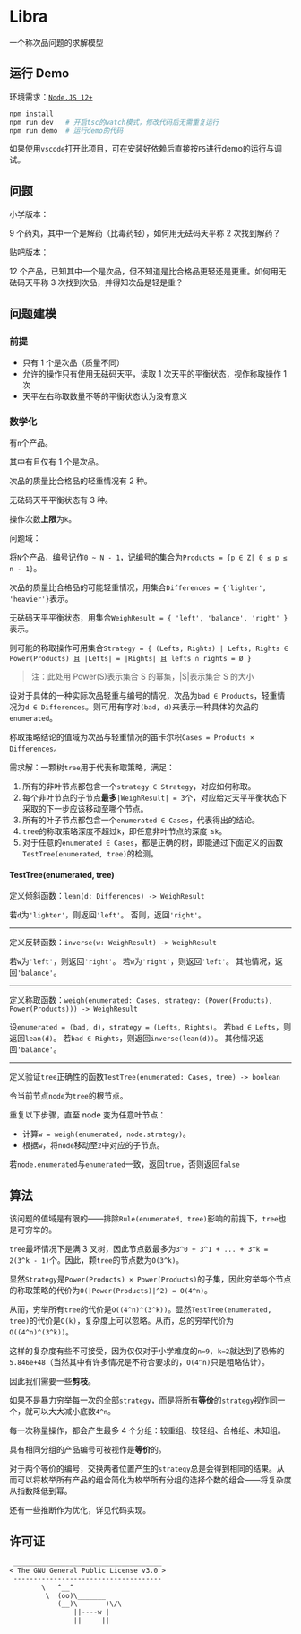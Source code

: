 # Libra

一个称次品问题的求解模型

## 运行 Demo

环境需求：[`Node.JS 12+`](https://nodejs.org/)

```sh
npm install
npm run dev   # 开启tsc的watch模式，修改代码后无需重复运行
npm run demo  # 运行demo的代码
```

如果使用`vscode`打开此项目，可在安装好依赖后直接按`F5`进行demo的运行与调试。

## 问题

小学版本：

9 个药丸，其中一个是解药（比毒药轻），如何用无砝码天平称 2 次找到解药？

贴吧版本：

12 个产品，已知其中一个是次品，但不知道是比合格品更轻还是更重。如何用无砝码天平称 3 次找到次品，并得知次品是轻是重？

## 问题建模

### 前提

- 只有 1 个是次品（质量不同）
- 允许的操作只有使用无砝码天平，读取 1 次天平的平衡状态，视作称取操作 1 次
- 天平左右称取数量不等的平衡状态认为没有意义

### 数学化

有`n`个产品。

其中有且仅有 1 个是次品。

次品的质量比合格品的轻重情况有 2 种。

无砝码天平平衡状态有 3 种。

操作次数**上限**为`k`。

问题域：

将`N`个产品，编号记作`0 ~ N - 1`，记编号的集合为`Products = {p ∈ Z| 0 ≤ p ≤ n - 1}`。

次品的质量比合格品的可能轻重情况，用集合`Differences = {'lighter', 'heavier'}`表示。

无砝码天平平衡状态，用集合`WeighResult = { 'left', 'balance', 'right' }`表示。

则可能的称取操作可用集合`Strategy = { (Lefts, Rights) | Lefts, Rights ∈ Power(Products) 且 |Lefts| = |Rights| 且 lefts ∩ rights = Ø }`

> 注：此处用 Power(S)表示集合 S 的幂集，|S|表示集合 S 的大小

设对于具体的一种实际次品轻重与编号的情况，次品为`bad ∈ Products`，轻重情况为`d ∈ Differences`。则可用有序对`(bad, d)`来表示一种具体的次品的`enumerated`。

称取策略结论的值域为次品与轻重情况的笛卡尔积`Cases = Products × Differences`。

需求解：一颗树`tree`用于代表称取策略，满足：

1. 所有的非叶节点都包含一个`strategy ∈ Strategy`，对应如何称取。
2. 每个非叶节点的子节点**最多**`|WeighResult| = 3`个，对应给定天平平衡状态下采取的下一步应该移动至哪个节点。
3. 所有的叶子节点都包含一个`enumerated ∈ Cases`，代表得出的结论。
4. `tree`的称取策略深度不超过`k`，即任意非叶节点的深度 ≤`k`。
5. 对于任意的`enumerated ∈ Cases`，都是正确的树，即能通过下面定义的函数`TestTree(enumerated, tree)`的检测。

#### TestTree(enumerated, tree)

定义倾斜函数：`lean(d: Differences) -> WeighResult`

若`d`为`'lighter'`，则返回`'left'`。
否则，返回`'right'`。

---

定义反转函数：`inverse(w: WeighResult) -> WeighResult`

若`w`为`'left'`，则返回`'right'`。
若`w`为`'right'`，则返回`'left'`。
其他情况，返回`'balance'`。

---

定义称取函数：`weigh(enumerated: Cases, strategy: (Power(Products), Power(Products))) -> WeighResult`

设`enumerated = (bad, d)`，`strategy = (Lefts, Rights)`。
若`bad ∈ Lefts`，则返回`lean(d)`。
若`bad ∈ Rights`，则返回`inverse(lean(d))`。
其他情况返回`'balance'`。

---

定义验证`tree`正确性的函数`TestTree(enumerated: Cases, tree) -> boolean`

令当前节点`node`为`tree`的根节点。

重复以下步骤，直至 node 变为任意叶节点：

- 计算`w = weigh(enumerated, node.strategy)`。
- 根据`w`，将`node`移动至`2`中对应的子节点。

若`node.enumerated`与`enumerated`一致，返回`true`，否则返回`false`

## 算法

该问题的值域是有限的——排除`Rule(enumerated, tree)`影响的前提下，`tree`也是可穷举的。

`tree`最坏情况下是满 3 叉树，因此节点数最多为`3^0 + 3^1 + ... + 3^k = 2(3^k - 1)`个。因此，颗`tree`的节点数为`O(3^k)`。

显然`Strategy`是`Power(Products) × Power(Products)`的子集，因此穷举每个节点的称取策略的代价为`O(|Power(Products)|^2) = O(4^n)`。

从而，穷举所有`tree`的代价是`O((4^n)^(3^k))`。显然`TestTree(enumerated, tree)`的代价是`O(k)`，复杂度上可以忽略。从而，总的穷举代价为`O((4^n)^(3^k))`。

这样的复杂度有些不可接受，因为仅仅对于小学难度的`n=9, k=2`就达到了恐怖的`5.846e+48`（当然其中有许多情况是不符合要求的，`O(4^n)`只是粗略估计）。

因此我们需要一些**剪枝**。

如果不是暴力穷举每一次的全部`strategy`，而是将所有**等价**的`strategy`视作同一个，就可以大大减小底数`4^n`。

每一次称量操作，都会产生最多 4 个分组：较重组、较轻组、合格组、未知组。

具有相同分组的产品编号可被视作是**等价**的。

对于两个等价的编号，交换两者位置产生的`strategy`总是会得到相同的结果。从而可以将枚举所有产品的组合简化为枚举所有分组的选择个数的组合——将复杂度从指数降低到幂。

还有一些推断作为优化，详见代码实现。

## 许可证

```txt
 _____________________________________
< The GNU General Public License v3.0 >
 -------------------------------------
        \   ^__^
         \  (oo)\_______
            (__)\       )\/\
                ||----w |
                ||     ||
```

